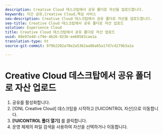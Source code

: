 ```yaml
---
description: Creative Cloud 데스크탑에서 공유 폴더로 자산을 업로드합니다.
keywords: 자산 공유,Creative Cloud,핵심 서비스
seo-description: Creative Cloud 데스크탑에서 공유 폴더로 자산을 업로드합니다.
seo-title: Creative Cloud 데스크탑에서 공유 폴더로 자산 업로드
solution: Experience Cloud
title: Creative Cloud 데스크탑에서 공유 폴더로 자산 업로드
uuid: 88e97e4d-cf9e-4b26-923b-ee60583cae1a
translation-type: ht
source-git-commit: 979b2202a70e2a5362aa86a65a17d7c4279b3a1a

---
```



# Creative Cloud 데스크탑에서 공유 폴더로 자산 업로드

1. 공유를 활성화합니다.
1. [!DNL Creative Cloud] 데스크탑을 시작하고 [!UICONTROL 자산]으로 이동합니다.
1. **[!UICONTROL 폴더 열기]** 를 클릭합니다.
1. 운영 체제의 파일 검색을 사용하여 자산을 선택하거나 이동합니다.
